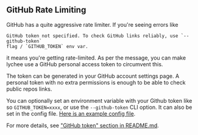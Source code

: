 ## GitHub Rate Limiting

GitHub has a quite aggressive rate limiter.
If you're seeing errors like

```
GitHub token not specified. To check GitHub links reliably, use `--github-token`
flag / `GITHUB_TOKEN` env var.
```

it means you're getting rate-limited. As per the message, you can make lychee
use a GitHub personal access token to circumvent this.

The token can be generated in your GitHub account settings page. A personal
token with no extra permissions is enough to be able to check public repos
links.

You can optionally set an environment variable with your Github token like so
`GITHUB_TOKEN=xxxx`, or use the `--github-token` CLI option. It can also be set
in the config file. [Here is an example config file][config-file].

For more details, see ["GitHub token" section in
README.md](https://github.com/lycheeverse/lychee#github-token).

[config-file]: https://github.com/lycheeverse/lychee/blob/master/lychee.example.toml
